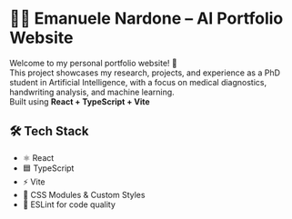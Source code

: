 # 🧑‍💻 Emanuele Nardone – AI Portfolio Website

Welcome to my personal portfolio website! 🚀  
This project showcases my research, projects, and experience as a PhD student in Artificial Intelligence, with a focus on medical diagnostics, handwriting analysis, and machine learning.  
Built using **React + TypeScript + Vite**

## 🛠️ Tech Stack

- ⚛️ React
- 🟦 TypeScript
- ⚡ Vite
- 🎨 CSS Modules & Custom Styles
- 🧪 ESLint for code quality
